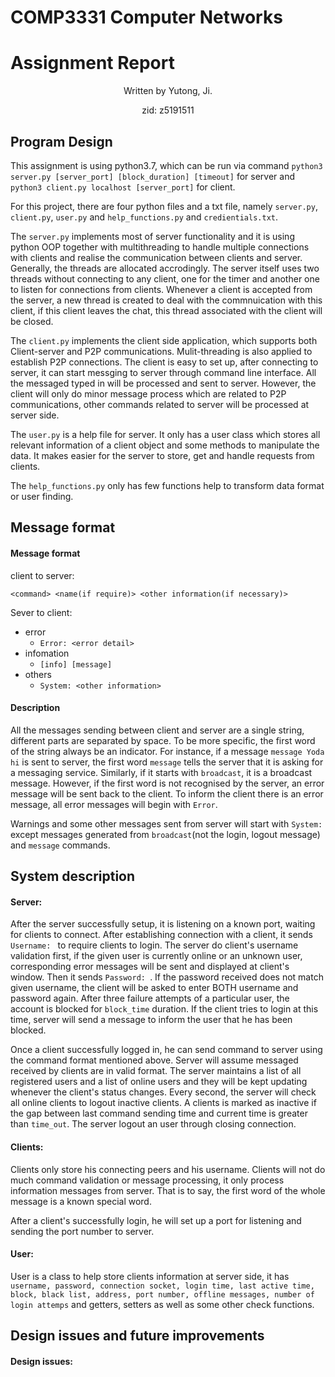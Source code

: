 <h1>COMP3331 Computer Networks</h1> 
<h1>Assignment Report</h1>

<p align="center">Written by Yutong, Ji. </p>

<p align="center">zid: z5191511</p>

<h2>Program Design</h2>

This assignment is using python3.7, which can be run via command `python3 server.py [server_port] [block_duration] [timeout]` for server and `python3 client.py localhost [server_port]` for client.

For this project, there are four python files and a txt file, namely `server.py`, `client.py`, `user.py` and `help_functions.py` and `credientials.txt`. 

The `server.py` implements most of server functionality and it is using python OOP together with multithreading to handle multiple connections with clients and realise the communication between clients and server. Generally, the threads are allocated accrodingly. The server itself uses two threads without connecting to any client, one for the timer and another one to listen for connections from clients. Whenever a client is accepted from the server, a new thread is created to deal with the commnuication with this client, if this client leaves the chat, this thread associated with the client will be closed. 

The `client.py` implements the client side application, which supports both Client-server and P2P communications. Mulit-threading is also applied to establish P2P connections. The client is easy to set up, after connecting to server, it can start messging to server through command line interface. All the messaged typed in will be processed and sent to server. However, the client will only do minor message process which are related to P2P communications, other commands related to server will be processed at server side.

The `user.py` is a help file for server. It only has a user class which stores all relevant information of a client object and some methods to manipulate the data. It makes easier for the server to store, get and handle requests from clients.

The `help_functions.py` only has few functions help to transform data format or user finding.  

<h2>Message format</h2>

#### Message format

client to server:

`<command> <name(if require)> <other information(if necessary)>`

Sever to client:

- error
  - `Error: <error detail>`
- infomation
  - `[info] [message]`
- others
  - `System: <other information>`

#### Description

All the messages sending between client and server are a single string, different parts are separated by space. To be more specific, the first word of the string always be an indicator. For instance, if a message `message Yoda hi` is sent to server, the first word `message` tells the server that it is asking for a messaging service. Similarly, if it starts with `broadcast`, it is a broadcast message. However, if the first word is not recognised by the server, an error message will be sent back to the client. To inform the client there is an error message, all error messages will begin with `Error`. 

Warnings and some other messages sent from server will start with `System:` except messages generated from `broadcast`(not the login, logout message) and `message` commands.  

<h2>System description</h2>

#### Server:

After the server successfully setup, it is listening on a known port, waiting for clients to connect. After establishing connection with a client, it sends `Username: ` to require clients to login. The server do client's username validation first, if the given user is currently online or an unknown user, corresponding error messages will be sent and displayed at client's window. Then it sends `Password: `. If the password received does not match given username, the client will be asked to enter BOTH username and password again. After three failure attempts of a particular user, the account is blocked for `block_time` duration. If the client tries to login at this time, server will send a message to inform the user that he has been blocked.

Once a client successfully logged in, he can send command to server using the command format mentioned above. Server will assume messaged received by clients are in valid format. The server maintains a list of all registered users and a list of online users and they will be kept updating whenever the client's status changes. Every second, the server will check all online clients to  logout inactive clients. A clients is marked as inactive if the gap between last command sending time and current time is greater than `time_out`. The server logout an user through closing connection.

#### Clients:

Clients only store his connecting peers and his username. Clients will not do much command validation or message processing, it only process information messages from server. That is to say, the first word of the whole message is a known special word. 

After a client's successfully login, he will set up a port for listening and sending the port number to server.

#### User:

User is a class to help store clients information at server side, it has `username, password, connection socket, login time, last active time, block, black list, address, port number, offline messages, number of login attemps` and getters, setters as well as some other check functions.

<h2>Design issues and future improvements</h2>

#### Design issues:

